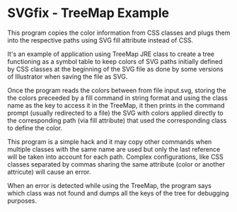 # SVGfix - TreeMap Example
This program copies the color information from CSS classes and plugs them into the respective paths using SVG fill attribute instead of CSS.

It's an example of application using TreeMap JRE class to create a tree functioning as a symbol table to keep colors of SVG paths initially defined by CSS classes at the beginning of the SVG file as done by some versions of Illustrator when saving the file as SVG.

Once the program reads the colors between <defs><style> and </style></defs> from file input.svg, storing the the colors preceeded by a fill command in string format and using the class name as the key to access it in the TreeMap, it then prints in the command prompt (usually redirected to a file) the SVG with colors applied directly to the corresponding path (via fill attribute) that used the corresponding class to define the color.

This program is a simple hack and it may copy other commands when multiple classes with the same name are used but only the last reference will be taken into account for each path. Complex configurations, like CSS classes separated by commas sharing the same attribute (color or another attricute) will cause an error.

When an error is detected while using the TreeMap, the program says which class was not found and dumps all the keys of the tree for debugging purposes.
